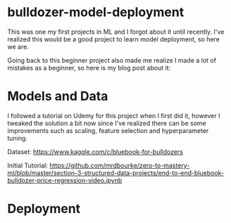 # bulldozer-model-deployment

This was one my first projects in ML and I forgot about it until recently. I've realized this would be a good project to learn model deployment, so here we are.

Going back to this beginner project also made me realize I made a lot of mistakes as a beginner, so here is my blog post about it:

# Models and Data

I followed a tutorial on Udemy for this project when I first did it, however I tweaked the solution a bit now since I've realized there can be some improvements such as scaling, feature selection and hyperparameter tuning.

Dataset: https://www.kaggle.com/c/bluebook-for-bulldozers

Initial Tutorial: https://github.com/mrdbourke/zero-to-mastery-ml/blob/master/section-3-structured-data-projects/end-to-end-bluebook-bulldozer-price-regression-video.ipynb

# Deployment



